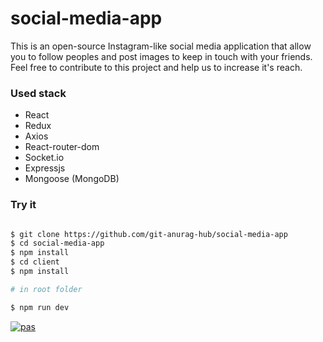 # social-media-app

This is an open-source Instagram-like social media application that allow you to follow peoples and post images to keep in touch with your friends. Feel free to contribute to this project and help us to increase it's reach.

### Used stack 

- React
- Redux
- Axios
- React-router-dom
- Socket.io
- Expressjs
- Mongoose (MongoDB)

### Try it

```sh

$ git clone https://github.com/git-anurag-hub/social-media-app
$ cd social-media-app
$ npm install
$ cd client
$ npm install

# in root folder 

$ npm run dev

```
[![pas](https://img.shields.io/static/v1?&message=ProgressiveApp.Store&color=74b9ff&style=flat&label=Follow%20Social%20Apes%20at)](https://progressiveapp.store/pwa/Social-Apes)
